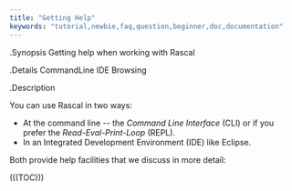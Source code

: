 ```yaml
---
title: "Getting Help"
keywords: "tutorial,newbie,faq,question,beginner,doc,documentation"
---
```


.Synopsis
Getting help when working with Rascal

.Details
CommandLine IDE Browsing

.Description

You can use Rascal in two ways: 

* At the command line -- the _Command Line Interface_ (CLI) or 
  if you prefer the _Read-Eval-Print-Loop_ (REPL).
* In an Integrated Development Environment (IDE) like Eclipse.

Both provide help facilities that we discuss in more detail:

(((TOC)))
